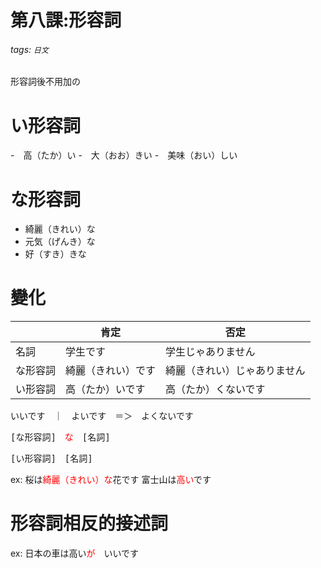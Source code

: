 第八課:形容詞
===
###### tags: `日文`
<style>
span.import
{
 color:red;
}
</style>
形容詞後不用加の

# い形容詞
-　高（たか）い
-　大（おお）きい
-　美味（おい）しい
# な形容詞
- 綺麗（きれい）な
- 元気（げんき）な
- 好（すき）きな

# 變化

|          | 肯定               | 否定                         |
| -------- | ------------------ | ---------------------------- |
| 名詞     | 学生です           | 学生じゃありません           |
| な形容詞 | 綺麗（きれい）です | 綺麗（きれい）じゃありません |
| い形容詞 | 高（たか）いです   | 高（たか）くないです         |

いいです　｜　よいです　＝＞　よくないです

<pre>[な形容詞]　<span class="import">な</span>　[名詞]</pre>
<pre>[い形容詞]　[名詞]</pre>
ex:
桜は<span class="import">綺麗（きれい）な</span>花です
富士山は<span class="import">高い</span>です

# 形容詞相反的接述詞

ex:
日本の車は高い<span class="import">が</span>　いいです